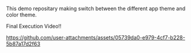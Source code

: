 This demo repositary making switch between the different app theme and color theme. 

Final Execution Video!!


https://github.com/user-attachments/assets/05739da0-e979-4cf7-b228-5b87a17d2f63

